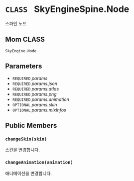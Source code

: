 # `CLASS ` SkyEngineSpine.Node
스파인 노드

## Mom CLASS
`SkyEngine.Node`

## Parameters
* `REQUIRED` *params*
* `REQUIRED` *params.json*
* `REQUIRED` *params.atlas*
* `REQUIRED` *params.png*
* `REQUIRED` *params.animation*
* `OPTIONAL` *params.skin*
* `OPTIONAL` *params.mixInfos*

## Public Members

### `changeSkin(skin)`
스킨을 변경합니다.

### `changeAnimation(animation)`
애니메이션을 변경합니다.
